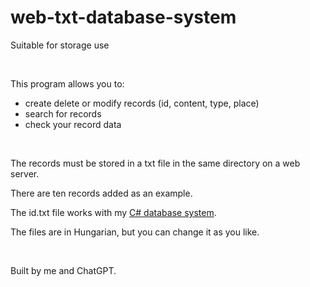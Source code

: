 # web-txt-database-system
<p>Suitable for storage use</p>
<br />
<p>This program allows you to:</p>
<ul>
  <li>create delete or modify records (id, content, type, place)</li>
  <li>search for records</li>
  <li>check your record data</li>
</ul>
<br />
<p>The records must be stored in a txt file in the same directory on a web server.</p>
<p>There are ten records added as an example.</p>
<p>The id.txt file works with my <a href="https://github.com/Bence542409/c-database-system">C# database system</a>.</p>
<p>The files are in Hungarian, but you can change it as you like.</p>
<br />
<p>Built by me and ChatGPT.</p>